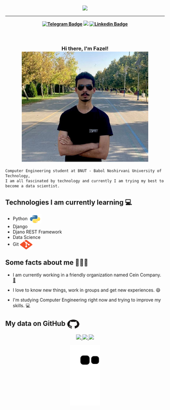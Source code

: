 <h4 align="center">
 
 <img src="https://user-images.githubusercontent.com/70382532/138322189-2db8df52-9dcb-40a0-88a8-c365466bd33d.gif" width="400"/>

<hr>

[![Telegram Badge](https://img.shields.io/badge/-Telegram-blue?style=for-the-badge&logo=Telegram&logoColor=white&link=https://github.com/FazelHaghighi)](https://t.me/pingpongplayer)
 <a href = "mailto:fazel.haghighi1399@gmail.com"><img src="https://img.shields.io/badge/-Gmail-%23333?style=for-the-badge&logo=gmail&logoColor=white" target="_blank"></a>
[![Linkedin Badge](https://img.shields.io/badge/-Linkedin-blue?style=for-the-badge&logo=Linkedin&logoColor=white&link=https://github.com/FazelHaghighi)](https://www.linkedin.com/in/mohammadfazel-abdhaghighi-33912a234)

</h4>

<h3 align="center">  <br>

Hi there, I'm Fazel! 
<br> 
<img src="photo-of-me.jpg" width="400px" />

</h3> 

``` 
Computer Engineering student at BNUT - Babol Noshirvani University of Technology, 
I am all fascinated by technology and currently I am trying my best to become a data scientist. 
``` 
## Technologies I am currently learning 💻 

  - Python <img align="center" alt="Fazel-Python" height="30" width="40" src="https://raw.githubusercontent.com/devicons/devicon/master/icons/python/python-original.svg">
  - Django
  - Djano REST Framework 
  - Data Science  
  - Git <img align="center" alt="Fazel-Python" height="30" width="40" src="https://raw.githubusercontent.com/devicons/devicon/master/icons/git/git-original.svg">
## Some facts about me 👨🏻‍💻 

- I am currently working in a friendly organization named Cein Company. [:link:](https://github.com/Cein-Company) 

- I love to know new things, work in groups and get new experiences. 😄 

- I'm studying Computer Engineering right now and trying to improve my skills. 💻 

## My data on GitHub <img align="center" alt="Fazel-Python" height="30" width="40" src="https://raw.githubusercontent.com/devicons/devicon/master/icons/github/github-original.svg">

<div align="center" >
<a  href="https://github.com/FazelHaghighi">

<img src="https://raw.githubusercontent.com/FazelHaghighi/profile-summary-cards/master/profile-summary-card-output/nord_dark/3-stats.svg" width="32.5%">
<img src="https://raw.githubusercontent.com/FazelHaghighi/profile-summary-cards/master/profile-summary-card-output/nord_dark/1-repos-per-language.svg" width="32.5%">
<img src="https://raw.githubusercontent.com/FazelHaghighi/profile-summary-cards/master/profile-summary-card-output/nord_dark/2-most-commit-language.svg" width="32.5%">

</a>
 
   ![Snake animation](https://github.com/rafaballerini/rafaballerini/blob/output/github-contribution-grid-snake.svg)

</div> 
